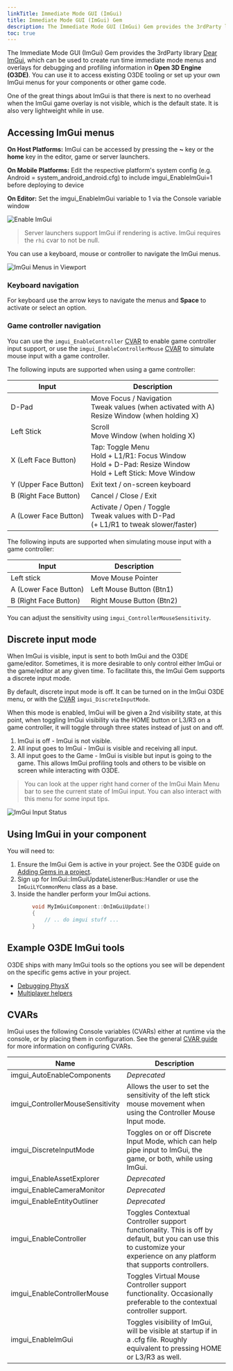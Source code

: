```yaml
---
linkTitle: Immediate Mode GUI (ImGui)
title: Immediate Mode GUI (ImGui) Gem
description: The Immediate Mode GUI (ImGui) Gem provides the 3rdParty library Dear ImGui which can be used to create runtime immediate mode overlays for debugging and profiling in Open 3D Engine (O3DE) projects.
toc: true
---
```


The Immediate Mode GUI (ImGui) Gem provides the 3rdParty library [Dear ImGui](https://github.com/ocornut/imgui), which can be used to create run time immediate mode menus and overlays for debugging and profiling information in **Open 3D Engine (O3DE)**. You can use it to access existing O3DE tooling or set up your own ImGui menus for your components or other game code.

One of the great things about ImGui is that there is next to no overhead when the ImGui game overlay is not visible, which is the default state. It is also very lightweight while in use. 

## Accessing ImGui menus

**On Host Platforms:** ImGui can be accessed by pressing the **~** key or the **home** key in the editor, game or server launchers.

**On Mobile Platforms:** Edit the respective platform's system config (e.g. Android = system_android_android.cfg) to include imgui_EnableImGui=1 before deploying to device

**On Editor:** Set the imgui_EnableImGui variable to 1 via the Console variable window

![Enable ImGui](/images/user-guide/gems/reference/debug/imgui_enable.jpg)

> Server launchers support ImGui if rendering is active. ImGui requires the `rhi` cvar to not be null.

You can use a keyboard, mouse or controller to navigate the ImGui menus.

![ImGui Menus in Viewport](/images/user-guide/gems/reference/debug/imgui_menus.png)

### Keyboard navigation

For keyboard use the arrow keys to navigate the menus and **Space** to activate or select an option.

### Game controller navigation

You can use the `imgui_EnableController` [CVAR](#cvars) to enable game controller input support, or use the `imgui_EnableControllerMouse` [CVAR](#cvars) to simulate mouse input with a game controller.

The following inputs are supported when using a game controller:

| Input                 | Description                                                                                                       | 
|-----------------------|-------------------------------------------------------------------------------------------------------------------|
| D-Pad                 | Move Focus / Navigation <br/>Tweak values (when activated with A) <br/> Resize Window (when holding X)            |
| Left Stick            | Scroll <br> Move Window (when holding X)                                                                          |
| X (Left Face Button)  | Tap: Toggle Menu<br>Hold + L1/R1: Focus Window<br>Hold + D-Pad: Resize Window<br />Hold + Left Stick: Move Window |
| Y (Upper Face Button) | Exit text / on-screen keyboard                                                                                    |
| B (Right Face Button) | Cancel / Close / Exit                                                                                             |
| A (Lower Face Button) | Activate / Open / Toggle <br/>Tweak values with D-Pad<br/>(+ L1/R1 to tweak slower/faster)                        |

The following inputs are supported when simulating mouse input with a game controller:

| Input                 | Description               | 
|-----------------------|---------------------------|
| Left stick            | Move Mouse Pointer        |
| A (Lower Face Button) | Left Mouse Button (Btn1)  |
| B (Right Face Button) | Right Mouse Button (Btn2) |

You can adjust the sensitivity using `imgui_ControllerMouseSensitivity`.

## Discrete input mode
When ImGui is visible, input is sent to both ImGui and the O3DE game/editor. Sometimes, it is more desirable to only control either ImGui or the game/editor at any given time. To facilitate this, the ImGui Gem supports a discrete input mode.

By default, discrete input mode is off. It can be turned on in the ImGui O3DE menu, or with the [CVAR](#cvars) `imgui_DiscreteInputMode`.

When this mode is enabled, ImGui will be given a 2nd visibility state, at this point, when toggling ImGui visibility via the HOME button or L3/R3 on a game controller, it will toggle through three states instead of just on and off.

1. ImGui is off - ImGui is not visible.
2. All input goes to ImGui - ImGui is visible and receiving all input.
3. All input goes to the Game - ImGui is visible but input is going to the game. This allows ImGui profiling tools and others to be visible on screen while interacting with O3DE.

> You can look at the upper right hand corner of the ImGui Main Menu bar to see the current state of ImGui input. You can also interact with this menu for some input tips.

![ImGui Input Status](/images/user-guide/gems/reference/debug/imgui_input_and_status.png)

## Using ImGui in your component

You will need to:

1. Ensure the ImGui Gem is active in your project. See the O3DE guide on [Adding Gems in a project](https://www.o3de.org/docs/user-guide/project-config/add-remove-gems/).
2. Sign up for ImGui::ImGuiUpdateListenerBus::Handler or use the `ImGuiLYCommonMenu` class as a base.
3. Inside the handler perform your ImGui actions.

```cpp
        void MyImGuiComponent::OnImGuiUpdate()
        {
            // .. do imgui stuff ...
        }
```

## Example O3DE ImGui tools

O3DE ships with many ImGui tools so the options you see will be dependent on the specific gems active in your project.

* [Debugging PhysX](/docs/user-guide/interactivity/physics/debugging/)
* [Multiplayer helpers](/docs/user-guide/gems/reference/multiplayer/multiplayer-gem/running/#running-locally-using-imgui-options)

## CVARs

ImGui uses the following Console variables (CVARs) either at runtime via the console, or by placing them in configuration. See the general [CVAR guide](/docs/user-guide/appendix/cvars/) for more information on configuring CVARs.

| Name                             | Description                                                                                                                                                               | 
|----------------------------------|---------------------------------------------------------------------------------------------------------------------------------------------------------------------------|
| imgui_AutoEnableComponents       | _Deprecated_                                                                                                                                                              |
| imgui_ControllerMouseSensitivity | Allows the user to set the sensitivity of the left stick mouse movement when using the Controller Mouse Input mode.                                                       |
| imgui_DiscreteInputMode          | Toggles on or off Discrete Input Mode, which can help pipe input to ImGui, the game, or both, while using ImGui.                                                          |
| imgui_EnableAssetExplorer        | _Deprecated_                                                                                                                                                              |
| imgui_EnableCameraMonitor        | _Deprecated_                                                                                                                                                              | 
| imgui_EnableEntityOutliner       | _Deprecated_                                                                                                                                                              |
| imgui_EnableController           | Toggles Contextual Controller support functionality. This is off by default, but you can use this to customize your experience on any platform that supports controllers. |
| imgui_EnableControllerMouse      | Toggles Virtual Mouse Controller support functionality. Occasionally preferable to the contextual controller support.                                                     |
| imgui_EnableImGui                | Toggles visibility of ImGui, will be visible at startup if in a .cfg file. Roughly equivalent to pressing HOME or L3/R3 as well.                                          |
 
